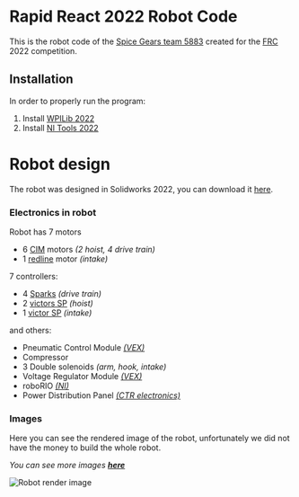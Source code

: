 # Rapid React 2022 Robot Code

This is the robot code of the [Spice Gears team 5883](https://www.spicegears.pl) created for the [FRC](https://www.firstinspires.org/robotics/frc/) 2022 competition.

## Installation

In order to properly run the program:

1. Install [WPILib 2022](https://github.com/wpilibsuite/allwpilib/releases/tag/v2022.3.1)
2. Install [NI Tools 2022](https://www.ni.com/pl-pl/support/downloads/drivers/download.frc-game-tools.html)

# Robot design

The robot was designed in Solidworks 2022, you can download it [here](https://grabcad.com/library/spice-gears-5883-frc-robot-1).

### Electronics in robot

Robot has 7 motors

- 6 [CIM](https://www.andymark.com/products/2-5-in-cim-motor) motors _(2 hoist, 4 drive train)_
- 1 [redline](https://www.andymark.com/products/andymark-775-redline-motor-v2) motor _(intake)_

7 controllers:

- 4 [Sparks](https://www.revrobotics.com/rev-11-1200/) _(drive train)_
- 2 [victors SP](https://mindgear.mx/products/victor-sp-speed-controller-am-2855?variant=1188825071643) _(hoist)_
- 1 [victor SP](https://mindgear.mx/products/victor-sp-speed-controller-am-2855?variant=1188825071643) _(intake)_

and others:

- Pneumatic Control Module _[(VEX)](https://www.vexrobotics.com/217-4243.html)_
- Compressor
- 3 Double solenoids _(arm, hook, intake)_
- Voltage Regulator Module _[(VEX)](https://www.vexrobotics.com/217-4245.html)_
- roboRIO _[(NI)](https://www.ni.com/pl-pl/support/model.roborio.html)_
- Power Distribution Panel _[(CTR electronics)](https://store.ctr-electronics.com/power-distribution-panel/#product_tabs_technical_resources)_

### Images

Here you can see the rendered image of the robot, unfortunately we did not have the money to build the whole robot.

_You can see more images **[here](images/)**_

![Robot render image](images/Robot.png)
